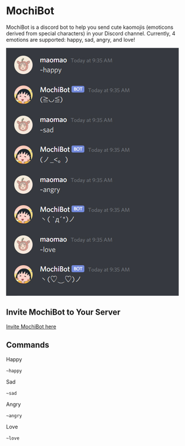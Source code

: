# MochiBot

MochiBot is a discord bot to help you send cute kaomojis (emoticons derived from special characters) in your Discord channel.
Currently, 4 emotions are supported: happy, sad, angry, and love!

![alt text](./img/demo.jpg)

## Invite MochiBot to Your Server

[Invite MochiBot here](https://discord.com/api/oauth2/authorize?client_id=718227625688170497&permissions=129024&scope=bot)

## Commands

Happy

```happy
~happy
```

Sad

```sad
~sad
```

Angry

```angry
~angry
```

Love

```love
~love
```

